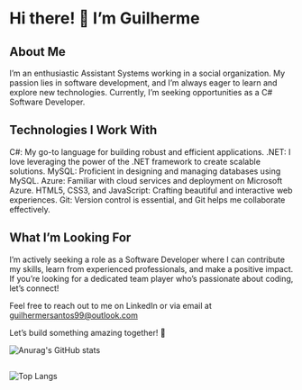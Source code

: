 # Hi there! 👋 I’m Guilherme
## About Me
I’m an enthusiastic Assistant Systems working in a social organization. My passion lies in software development, and I’m always eager to learn and explore new technologies. Currently, I’m seeking opportunities as a C# Software Developer.

## Technologies I Work With
C#: My go-to language for building robust and efficient applications.
.NET: I love leveraging the power of the .NET framework to create scalable solutions.
MySQL: Proficient in designing and managing databases using MySQL.
Azure: Familiar with cloud services and deployment on Microsoft Azure.
HTML5, CSS3, and JavaScript: Crafting beautiful and interactive web experiences.
Git: Version control is essential, and Git helps me collaborate effectively.
## What I’m Looking For
I’m actively seeking a role as a Software Developer where I can contribute my skills, learn from experienced professionals, and make a positive impact. If you’re looking for a dedicated team player who’s passionate about coding, let’s connect!

Feel free to reach out to me on LinkedIn or via email at guilhermersantos99@outlook.com

Let’s build something amazing together! 🚀

![Anurag's GitHub stats](https://github-readme-stats.vercel.app/api?username=Guilherme-R-Santos&show_icons=true&theme=tokyonight&card_width=500px&card_height=350px) 
## 
![Top Langs](https://github-readme-stats.vercel.app/api/top-langs/?username=Guilherme-R-Santos&theme=tokyonight&size_weight=0.5&count_weight=0.5&card_width=500px&card_height=350px)
